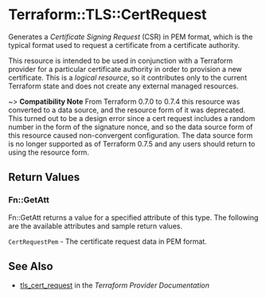 # Terraform::TLS::CertRequest

Generates a *Certificate Signing Request* (CSR) in PEM format, which is the
typical format used to request a certificate from a certificate authority.

This resource is intended to be used in conjunction with a Terraform provider
for a particular certificate authority in order to provision a new certificate.
This is a *logical resource*, so it contributes only to the current Terraform
state and does not create any external managed resources.

~> **Compatibility Note** From Terraform 0.7.0 to 0.7.4 this resource was
converted to a data source, and the resource form of it was deprecated. This
turned out to be a design error since a cert request includes a random number
in the form of the signature nonce, and so the data source form of this
resource caused non-convergent configuration. The data source form is no longer
supported as of Terraform 0.7.5 and any users should return to using the
resource form.

## Return Values

### Fn::GetAtt

Fn::GetAtt returns a value for a specified attribute of this type. The following are the available attributes and sample return values.

`CertRequestPem` - The certificate request data in PEM format.

## See Also

* [tls_cert_request](https://www.terraform.io/docs/providers/tls/r/cert_request.html) in the _Terraform Provider Documentation_